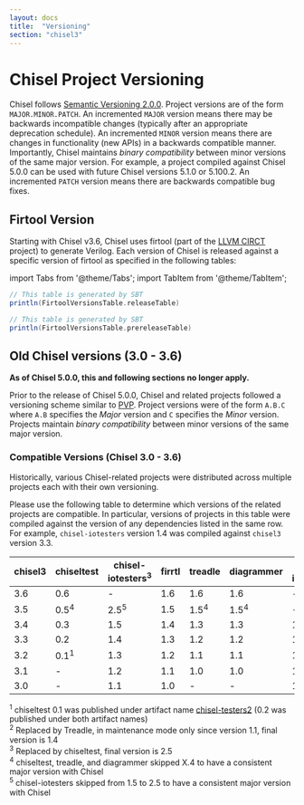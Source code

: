 ```yaml
---
layout: docs
title:  "Versioning"
section: "chisel3"
---
```


# Chisel Project Versioning

Chisel follows [Semantic Versioning 2.0.0](https://semver.org).
Project versions are of the form `MAJOR.MINOR.PATCH`.
An incremented `MAJOR` version means there may be backwards incompatible changes (typically after an appropriate deprecation schedule).
An incremented `MINOR` version means there are changes in functionality (new APIs) in a backwards compatible manner.
Importantly, Chisel maintains _binary compatibility_ between minor versions of the same major version.
For example, a project compiled against Chisel 5.0.0 can be used with future Chisel versions 5.1.0 or 5.100.2.
An incremented `PATCH` version means there are backwards compatible bug fixes.

## Firtool Version

Starting with Chisel v3.6, Chisel uses firtool (part of the [LLVM CIRCT](https://github.com/llvm/circt) project) to generate Verilog.
Each version of Chisel is released against a specific version of firtool as specified in the following tables:

import Tabs from '@theme/Tabs';
import TabItem from '@theme/TabItem';

<Tabs>
<TabItem value="releases" label="Releases" default>

```scala mdoc:passthrough
// This table is generated by SBT
println(FirtoolVersionsTable.releaseTable)
```

</TabItem>
<TabItem value="prereleases" label="Pre-releases">

```scala mdoc:passthrough
// This table is generated by SBT
println(FirtoolVersionsTable.prereleaseTable)
```

</TabItem>
</Tabs>

## Old Chisel versions (3.0 - 3.6)

**As of Chisel 5.0.0, this and following sections no longer apply.**

Prior to the release of Chisel 5.0.0, Chisel and related projects followed a versioning scheme similar to [PVP](https://pvp.haskell.org/).
Project versions were of the form `A.B.C` where `A.B` specifies the _Major_ version and `C` specifies the _Minor_ version.
Projects maintain _binary compatibility_ between minor versions of the same major version.

### Compatible Versions (Chisel 3.0 - 3.6)

Historically, various Chisel-related projects were distributed across multiple projects each with their own versioning.

Please use the following table to determine which versions of the related projects are compatible.
In particular, versions of projects in this table were compiled against the version of any dependencies listed in the same row.
For example, `chisel-iotesters` version 1.4 was compiled against `chisel3` version 3.3.

| chisel3 | chiseltest      | chisel-iotesters<sup>3</sup> | firrtl | treadle | diagrammer | firrtl-interpreter<sup>2</sup> |
| ------- | ----------      | ----------------             | ------ | ------- | ---------- | ----- |
| 3.6     | 0.6             | -                            | 1.6    | 1.6     | 1.6        | -     |
| 3.5     | 0.5<sup>4</sup> | 2.5<sup>5</sup>              | 1.5    | 1.5<sup>4</sup> | 1.5<sup>4</sup> | - |
| 3.4     | 0.3             | 1.5                          | 1.4    | 1.3     | 1.3        | 1.4 |
| 3.3     | 0.2             | 1.4                          | 1.3    | 1.2     | 1.2        | 1.3 |
| 3.2     | 0.1<sup>1</sup> | 1.3                          | 1.2    | 1.1     | 1.1        | 1.2 |
| 3.1     | -               | 1.2                          | 1.1    | 1.0     | 1.0        | 1.1 |
| 3.0     | -               | 1.1                          | 1.0    | -       | -          | 1.0 |

<sup>1</sup> chiseltest 0.1 was published under artifact name [chisel-testers2](https://search.maven.org/search?q=a:chisel-testers2_2.12) (0.2 was published under both artifact names)    
<sup>2</sup> Replaced by Treadle, in maintenance mode only since version 1.1, final version is 1.4    
<sup>3</sup> Replaced by chiseltest, final version is 2.5    
<sup>4</sup> chiseltest, treadle, and diagrammer skipped X.4 to have a consistent major version with Chisel    
<sup>5</sup> chisel-iotesters skipped from 1.5 to 2.5 to have a consistent major version with Chisel    
